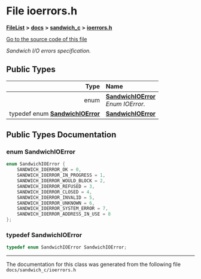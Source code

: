 

# File ioerrors.h



[**FileList**](files.md) **>** [**docs**](dir_49e56c817e5e54854c35e136979f97ca.md) **>** [**sandwich\_c**](dir_f6ef5a90171f1138cc160f006fc74f9c.md) **>** [**ioerrors.h**](ioerrors_8h.md)

[Go to the source code of this file](ioerrors_8h_source.md)

_Sandwich I/O errors specification._ 


















## Public Types

| Type | Name |
| ---: | :--- |
| enum  | [**SandwichIOError**](#enum-sandwichioerror)  <br>_Enum IOError._  |
| typedef enum [**SandwichIOError**](ioerrors_8h.md#enum-sandwichioerror) | [**SandwichIOError**](#typedef-sandwichioerror)  <br> |
















































## Public Types Documentation




### enum SandwichIOError 

```C++
enum SandwichIOError {
    SANDWICH_IOERROR_OK = 0,
    SANDWICH_IOERROR_IN_PROGRESS = 1,
    SANDWICH_IOERROR_WOULD_BLOCK = 2,
    SANDWICH_IOERROR_REFUSED = 3,
    SANDWICH_IOERROR_CLOSED = 4,
    SANDWICH_IOERROR_INVALID = 5,
    SANDWICH_IOERROR_UNKNOWN = 6,
    SANDWICH_IOERROR_SYSTEM_ERROR = 7,
    SANDWICH_IOERROR_ADDRESS_IN_USE = 8
};
```






### typedef SandwichIOError 

```C++
typedef enum SandwichIOError SandwichIOError;
```




------------------------------
The documentation for this class was generated from the following file `docs/sandwich_c/ioerrors.h`

